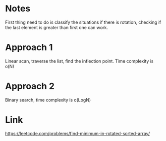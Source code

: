 # Notes
First thing need to do is classify the situations if there is rotation, checking if the last element is greater than first one can work.
# Approach 1
Linear scan, traverse the list, find the inflection point. Time complexity is o(N)
# Approach 2
Binary search, time complexity is o(LogN)
# Link
https://leetcode.com/problems/find-minimum-in-rotated-sorted-array/



